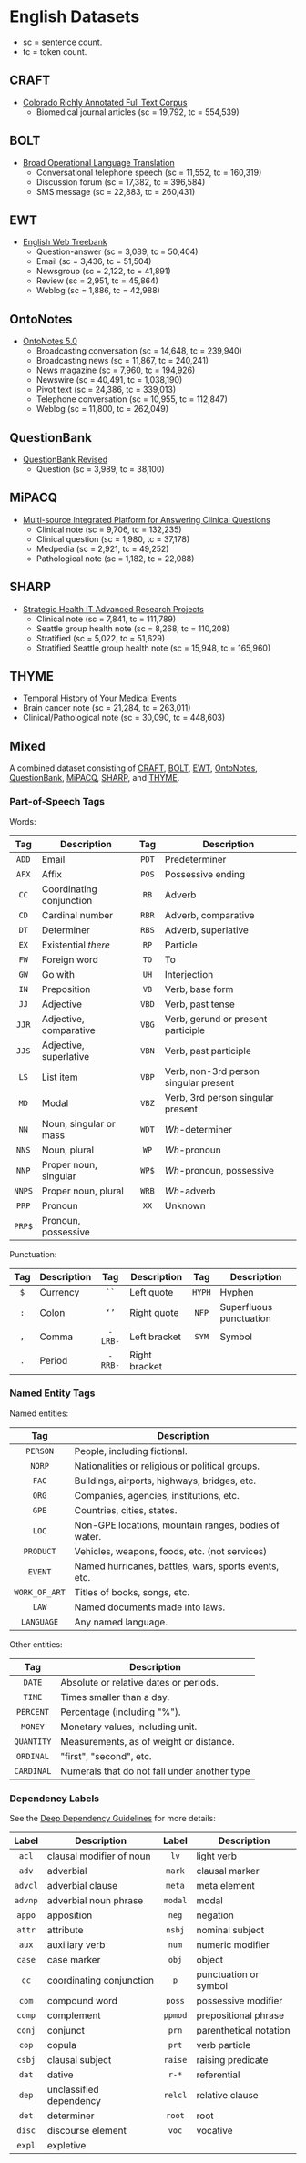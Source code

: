 # English Datasets

* sc = sentence count.
* tc = token count.


## CRAFT

* [Colorado Richly Annotated Full Text Corpus](http://bionlp-corpora.sourceforge.net/CRAFT/)
  * Biomedical journal articles (sc = 19,792, tc = 554,539)


## BOLT

* [Broad Operational Language Translation](https://www.ldc.upenn.edu/collaborations/current-projects/bolt)
  * Conversational telephone speech (sc = 11,552, tc = 160,319)
  * Discussion forum (sc = 17,382, tc = 396,584)
  * SMS message (sc = 22,883, tc = 260,431)


## EWT

* [English Web Treebank](https://catalog.ldc.upenn.edu/LDC2012T13)
  * Question-answer (sc = 3,089, tc = 50,404)
  * Email (sc = 3,436, tc = 51,504)
  * Newsgroup (sc = 2,122, tc = 41,891)
  * Review (sc = 2,951, tc = 45,864)
  * Weblog (sc = 1,886, tc = 42,988)


## OntoNotes

* [OntoNotes 5.0](https://catalog.ldc.upenn.edu/LDC2013T19)
  * Broadcasting conversation (sc = 14,648, tc = 239,940)
  * Broadcasting news (sc = 11,867, tc = 240,241)
  * News magazine  (sc = 7,960, tc = 194,926)
  * Newswire (sc = 40,491, tc = 1,038,190)
  * Pivot text (sc = 24,386, tc = 339,013)
  * Telephone conversation (sc = 10,955, tc = 112,847)
  * Weblog (sc = 11,800, tc = 262,049)


## QuestionBank

* [QuestionBank Revised](https://nlp.stanford.edu/data/QuestionBank-Stanford.shtml)
  * Question (sc = 3,989, tc = 38,100)


## MiPACQ

* [Multi-source Integrated Platform for Answering Clinical Questions](http://clear.colorado.edu/compsem/index.php?page=endendsystems&sub=mipacq)
  * Clinical note (sc = 9,706, tc = 132,235)
  * Clinical question (sc = 1,980, tc = 37,178)
  * Medpedia (sc = 2,921, tc = 49,252)
  * Pathological note (sc = 1,182, tc = 22,088)


## SHARP

* [Strategic Health IT Advanced Research Projects](http://informatics.mayo.edu/sharp/index.php/Main_Page)
  * Clinical note (sc = 7,841, tc = 111,789)
  * Seattle group health note (sc = 8,268, tc = 110,208)
  * Stratified (sc = 5,022, tc = 51,629)
  * Stratified Seattle group health note (sc = 15,948, tc = 165,960)


## THYME

* [Temporal History of Your Medical Events](http://clear.colorado.edu/compsem/index.php?page=endendsystems&sub=temporal)
 * Brain cancer note (sc = 21,284, tc = 263,011)
 * Clinical/Pathological note (sc = 30,090, tc = 448,603)


## Mixed

A combined dataset consisting of [CRAFT](CRAFT), [BOLT](BOLT), [EWT](EWT), [OntoNotes](OntoNotes), [QuestionBank](QuestionBank), [MiPACQ](MiPACQ), [SHARP](#SHARP), and [THYME](#THYME).  

### Part-of-Speech Tags

Words:

| Tag     | Description              | Tag     | Description              |
|:-------:|--------------------------|:-------:|--------------------------|
| `ADD`   | Email                    | `PDT`   | Predeterminer |
| `AFX`   | Affix                    | `POS`   | Possessive ending |
| `CC`    | Coordinating conjunction | `RB`    | Adverb |
| `CD`    | Cardinal number          | `RBR`   | Adverb, comparative |
| `DT`    | Determiner               | `RBS`   | Adverb, superlative |
| `EX`    | Existential _there_      | `RP`    | Particle |
| `FW`    | Foreign word             | `TO`    | To |
| `GW`    | Go with                  | `UH`    | Interjection |
| `IN`    | Preposition              | `VB`    | Verb, base form |
| `JJ`    | Adjective                | `VBD`   | Verb, past tense |
| `JJR`   | Adjective, comparative   | `VBG`   | Verb, gerund or present participle |
| `JJS`   | Adjective, superlative   | `VBN`   | Verb, past participle |
| `LS`    | List item                | `VBP`   | Verb, non-3rd person singular present |
| `MD`    | Modal                    | `VBZ`   | Verb, 3rd person singular present |
| `NN`    | Noun, singular or mass   | `WDT`   | _Wh_-determiner |
| `NNS`   | Noun, plural             | `WP`    | _Wh_-pronoun |
| `NNP`   | Proper noun, singular    | `WP$`   | _Wh_-pronoun, possessive |
| `NNPS`  | Proper noun, plural      | `WRB`   | _Wh_-adverb |
| `PRP`   | Pronoun                  | `XX`    | Unknown |
| `PRP$`  | Pronoun, possessive      | | |

Punctuation:

| Tag  | Description | Tag     | Description   | Tag    | Description             |
|:----:|-------------|:-------:|---------------|:------:|-------------------------|
| `$`  | Currency    | ` `` `  | Left quote    | `HYPH` | Hyphen                  |
| `:`  | Colon       | `‘’`    | Right quote   | `NFP`  | Superfluous punctuation |
| `,`  | Comma       | `-LRB-` | Left bracket  | `SYM`  | Symbol                  |
| `.`  | Period      | `-RRB-` | Right bracket | | |


### Named Entity Tags

Named entities:

| Tag           | Description              |
|:-------------:|--------------------------|
| `PERSON`      | People, including fictional. |
| `NORP`        | Nationalities or religious or political groups. |
| `FAC`         | Buildings, airports, highways, bridges, etc. |
| `ORG`         | Companies, agencies, institutions, etc. |
| `GPE`         | Countries, cities, states. |
| `LOC`         | Non-GPE locations, mountain ranges, bodies of water. |
| `PRODUCT`     | Vehicles, weapons, foods, etc. (not services) |
| `EVENT`       | Named hurricanes, battles, wars, sports events, etc. |
| `WORK_OF_ART` | Titles of books, songs, etc. |
| `LAW`         | Named documents made into laws. |
| `LANGUAGE`    | Any named language. |

Other entities:

| Tag           | Description              |
|:-------------:|--------------------------|
| `DATE`     | Absolute or relative dates or periods. | 
| `TIME`     | Times smaller than a day. |
| `PERCENT`  | Percentage (including "%"). |
| `MONEY`    | Monetary values, including unit. |
| `QUANTITY` | Measurements, as of weight or distance. |
| `ORDINAL`  | "first", "second", etc. |
| `CARDINAL` | Numerals that do not fall under another type |


### Dependency Labels

See the [Deep Dependency Guidelines](https://emorynlp.github.io/ddr/doc/) for more details:

| Label   | Description              | Label   | Description              |
|:-------:|--------------------------|:-------:|--------------------------|
| `acl` | clausal modifier of noun | `lv` | light verb |
| `adv` | adverbial | `mark` | clausal marker |
| `advcl` | adverbial clause | `meta` | meta element |
| `advnp` | adverbial noun phrase | `modal` | modal |
| `appo` | apposition | `neg` | negation |
| `attr` | attribute | `nsbj` | nominal subject |
| `aux` | auxiliary verb | `num` | numeric modifier |
| `case` | case marker | `obj` | object |
| `cc` | coordinating conjunction | `p` | punctuation or symbol |
| `com` | compound word | `poss` | possessive modifier |
| `comp` | complement | `ppmod` | prepositional phrase |
| `conj` | conjunct | `prn` | parenthetical notation |
| `cop` | copula | `prt` | verb particle |
| `csbj` | clausal subject | `raise` | raising predicate |
| `dat` | dative | `r-*` | referential |
| `dep` | unclassified dependency |  `relcl` | relative clause |
| `det` | determiner | `root` | root |
| `disc` | discourse element | `voc` | vocative |
| `expl` | expletive | | |